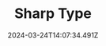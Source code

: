---
title: Sharp Type
url: https://sharptype.co
date: "2024-03-24T14:07:34.491Z"
collection:
  - Foundry
type: Collections
kind: website
---